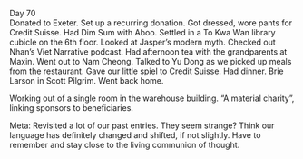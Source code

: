 Day 70  
Donated to Exeter. Set up a recurring donation. Got dressed, wore pants for Credit Suisse. Had Dim Sum with Aboo. Settled in a To Kwa Wan library cubicle on the 6th floor. Looked at Jasper’s modern myth. Checked out Nhan’s Viet Narrative podcast. Had afternoon tea with the grandparents at Maxin. Went out to Nam Cheong. Talked to Yu Dong as we picked up meals from the restaurant. Gave our little spiel to Credit Suisse. Had dinner. Brie Larson in Scott Pilgrim. Went back home. 

Working out of a single room in the warehouse building. “A material charity”, linking sponsors to beneficiaries. 

Meta: Revisited a lot of our past entries. They seem strange? Think our language has definitely changed and shifted, if not slightly. Have to remember and stay close to the living communion of thought.